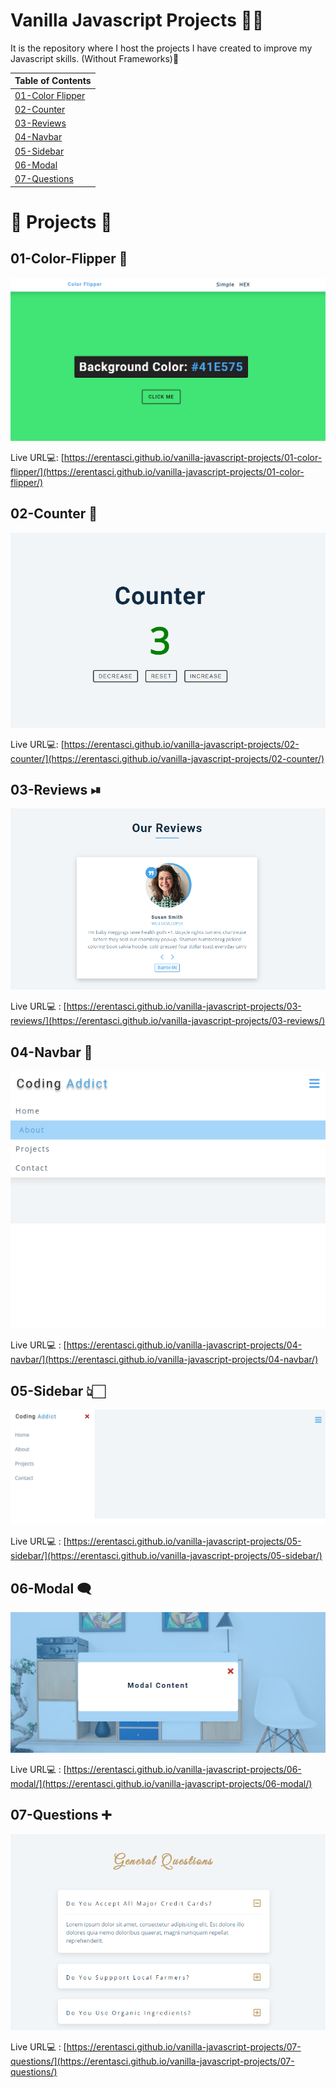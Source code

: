 # Vanilla Javascript Projects 🤩🥳 

It is the repository where I host the projects I have created to improve my Javascript skills. (Without Frameworks)👾


| Table of Contents                          |
| ------------------------------------------ |
| [01-Color Flipper](#01-color-flipper)      |
| [02-Counter](#02-counter)                  |
| [03-Reviews](#03-reviews)                  |
| [04-Navbar](#04-navbar)                    |
| [05-Sidebar](#05-sidebar)                  |
| [06-Modal](#06-modal)                      |
| [07-Questions](#07-questions)              |


# 📌 Projects 📌 

## 01-Color-Flipper 🌈
![screenshot](./01-color-flipper/img/screenshot.png)

Live URL💻: [https://erentasci.github.io/vanilla-javascript-projects/01-color-flipper/](https://erentasci.github.io/vanilla-javascript-projects/01-color-flipper/)


## 02-Counter 🔧
![screenshot](./02-counter/img/screenshot.png)

Live URL💻: [https://erentasci.github.io/vanilla-javascript-projects/02-counter/](https://erentasci.github.io/vanilla-javascript-projects/02-counter/)


## 03-Reviews ⏯
![screenshot](./03-reviews/img/screenshot.png)

Live URL💻 : [https://erentasci.github.io/vanilla-javascript-projects/03-reviews/](https://erentasci.github.io/vanilla-javascript-projects/03-reviews/)

## 04-Navbar 📃
![screenshot](./04-navbar/img/screenshot.png)

Live URL💻 : [https://erentasci.github.io/vanilla-javascript-projects/04-navbar/](https://erentasci.github.io/vanilla-javascript-projects/04-navbar/)

## 05-Sidebar 👆🏻
![screenshot](./05-sidebar/img/screenshot.png)

Live URL💻 : [https://erentasci.github.io/vanilla-javascript-projects/05-sidebar/](https://erentasci.github.io/vanilla-javascript-projects/05-sidebar/)

## 06-Modal 🗨
![screenshot](./06-modal/img/screenshot.png)

Live URL💻 : [https://erentasci.github.io/vanilla-javascript-projects/06-modal/](https://erentasci.github.io/vanilla-javascript-projects/06-modal/)

## 07-Questions ➕
![screenshot](./07-questions/img/screenshot.png)

Live URL💻 : [https://erentasci.github.io/vanilla-javascript-projects/07-questions/](https://erentasci.github.io/vanilla-javascript-projects/07-questions/)
